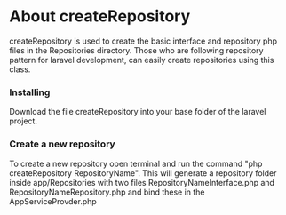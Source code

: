 # About createRepository

createRepository is used to create the basic interface and repository php files in the Repositories directory. Those who are following repository pattern for laravel development, can easily create repositories using this class.

### Installing

Download the file createRepository into your base folder of the laravel project.

### Create a new repository

To create a new repository open terminal and run the command "php createRepository RepositoryName".
This will generate a repository folder inside app/Repositories with two files RepositoryNameInterface.php and RepositoryNameRepository.php and bind these in the AppServiceProvder.php
